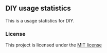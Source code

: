 ## DIY usage statistics

This is a usage statistics for DIY.

### License

This project is licensed under the [MIT license](http://opensource.org/licenses/MIT)
